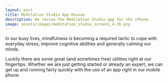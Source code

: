 ```yaml
---
layout: post
title: Meditation Studio App Review
description: We review the Meditation Studio app for the iPhone.
image: assets/images/meditation_studio_screen1_4-3b.png
---
```

In our busy lives, mindfulness is becoming a required tactic to cope with everyday stress, improve cognitive abilities and generally calming our minds. 

Luckily there are some great (and sometimes free) utilities right at our fingertips. Whether we are just getting started or already an expert, we can get up and running fairly quickly with the use of an app right in our mobile phone.


